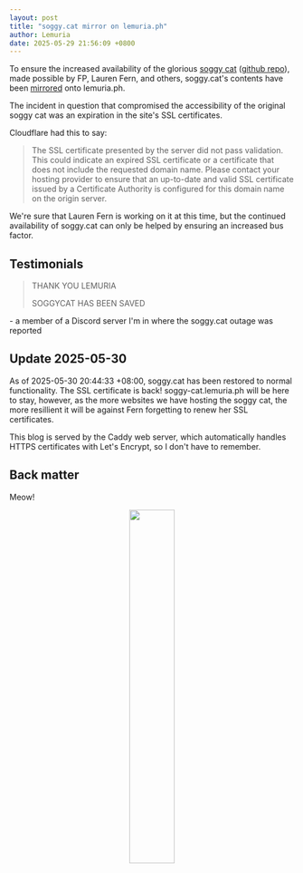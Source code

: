 ```yaml
---
layout: post
title: "soggy.cat mirror on lemuria.ph"
author: Lemuria
date: 2025-05-29 21:56:09 +0800
---
```


To ensure the increased availability of the glorious [soggy cat](https://soggy.cat) ([github repo](https://github.com/ssoggycat/soggy.cat)), made possible by FP, Lauren Fern, and others, soggy.cat's contents have been [mirrored](https://soggy-cat.lemuria.ph) onto lemuria.ph.

The incident in question that compromised the accessibility of the original soggy cat was an expiration in the site's SSL certificates.

Cloudflare had this to say:

> The SSL certificate presented by the server did not pass validation. This could indicate an expired SSL certificate or a certificate that does not include the requested domain name. Please contact your hosting provider to ensure that an up-to-date and valid SSL certificate issued by a Certificate Authority is configured for this domain name on the origin server.

We're sure that Lauren Fern is working on it at this time, but the continued availability of soggy.cat can only be helped by ensuring an increased bus factor.

## Testimonials

> THANK YOU LEMURIA
>
> SOGGYCAT HAS BEEN SAVED

\- a member of a Discord server I'm in where the soggy.cat outage was reported


## Update 2025-05-30
As of 2025-05-30 20:44:33 +08:00, soggy.cat has been restored to normal functionality. The SSL certificate is back! soggy-cat.lemuria.ph will be here to stay, however, as the more websites we have hosting the soggy cat, the more resillient it will be against Fern forgetting to renew her SSL certificates.

This blog is served by the Caddy web server, which automatically handles HTTPS certificates with Let's Encrypt, so I don't have to remember.

## Back matter

Meow!

<p align="center">
<img src="https://soggy-cat.lemuria.ph/img/soggycat.webp" width="40%" style="text-align: center;">
</p>
